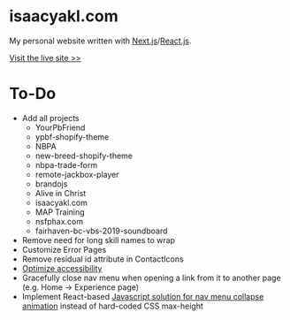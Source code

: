 # isaacyakl.com

My personal website written with [Next.js](https://nextjs.org/)/[React.js](https://reactjs.org/).

[Visit the live site &gt;&gt;](https://www.isaacyakl.com)

# To-Do

-  Add all projects
   -  YourPbFriend
   -  ypbf-shopify-theme
   -  NBPA
   -  new-breed-shopify-theme
   -  nbpa-trade-form
   -  remote-jackbox-player
   -  brandojs
   -  Alive in Christ
   -  isaacyakl.com
   -  MAP Training
   -  nsfphax.com
   -  fairhaven-bc-vbs-2019-soundboard
-  Remove need for long skill names to wrap
-  Customize Error Pages
-  Remove residual id attribute in ContactIcons
-  [Optimize accessibility](https://medium.com/weekly-webtips/accessibility-and-seo-optimizations-in-next-js-app-472515a50ffc)
-  Gracefully close nav menu when opening a link from it to another page (e.g. Home -> Experience page)
-  Implement React-based [Javascript solution for nav menu collapse animation](https://css-tricks.com/using-css-transitions-auto-dimensions/#technique-3-javascript) instead of hard-coded CSS max-height
